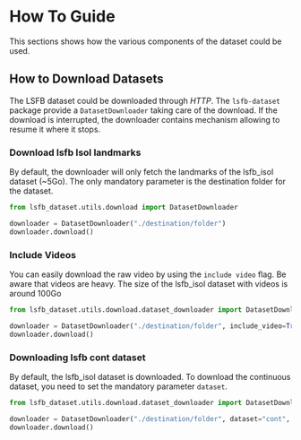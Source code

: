 # How To Guide

This sections shows how the various components of the dataset could be used.

## How to Download Datasets

The LSFB dataset could be downloaded through *HTTP*. The  `lsfb-dataset` package provide a `DatasetDownloader` taking care of the download. If the download is interrupted, the downloader contains mechanism allowing to resume it where it stops.

### Download lsfb Isol landmarks

By default, the downloader will only fetch the landmarks of the lsfb_isol dataset (~5Go). The only mandatory parameter is the destination folder for the dataset.

```python
from lsfb_dataset.utils.download import DatasetDownloader

downloader = DatasetDownloader("./destination/folder")
downloader.download()
```

### Include Videos

You can easily download the raw video by using the `include video` flag. Be aware that videos are heavy. The size of the lsfb_isol dataset with videos is around 100Go

```python
from lsfb_dataset.utils.download.dataset_downloader import DatasetDownloader

downloader = DatasetDownloader("./destination/folder", include_video=True)
downloader.download()
```

### Downloading lsfb cont dataset

By default, the lsfb_isol dataset is downloaded. To download the continuous dataset, you need to set the mandatory parameter `dataset`.
```python
from lsfb_dataset.utils.download.dataset_downloader import DatasetDownloader

downloader = DatasetDownloader("./destination/folder", dataset="cont", include_video=True)
downloader.download()
```